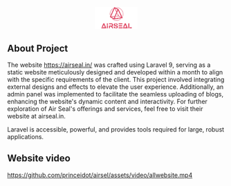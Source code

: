 
<p align="center"><a href="https://airseal.in/" target="_blank"><img src="assets/images/logo/logo-trans.webp" width="100"></a></p>


## About Project

The website https://airseal.in/ was crafted using Laravel 9, serving as a static website meticulously designed and developed within a month to align with the specific requirements of the client. This project involved integrating external designs and effects to elevate the user experience. Additionally, an admin panel was implemented to facilitate the seamless uploading of blogs, enhancing the website's dynamic content and interactivity.
For further exploration of Air Seal's offerings and services, feel free to visit their website at airseal.in.

Laravel is accessible, powerful, and provides tools required for large, robust applications.

## Website video

https://github.com/princeidot/airsel/assets/video/allwebsite.mp4

